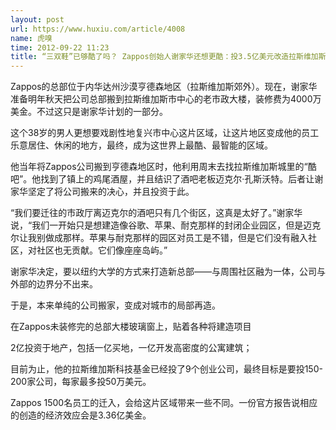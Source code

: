 ```yaml
---
layout: post
url: https://www.huxiu.com/article/4008
name: 虎嗅
time: 2012-09-22 11:23
title: “三双鞋”已够酷了吗？ Zappos创始人谢家华还想更酷：投3.5亿美元改造拉斯维加斯
---
```

Zappos的总部位于内华达州沙漠亨德森地区（拉斯维加斯郊外）。现在，谢家华准备明年秋天把公司总部搬到拉斯维加斯市中心的老市政大楼，装修费为4000万美金。不过这只是谢家华计划的一部分。

这个38岁的男人更想要戏剧性地复兴市中心这片区域，让这片地区变成他的员工乐意居住、休闲的地方，最终，成为这世界上最酷、最智能的区域。

他当年将Zappos公司搬到亨德森地区时，他利用周末去找拉斯维加斯城里的“酷吧”。他找到了镇上的鸡尾酒屋，并且结识了酒吧老板迈克尔·孔斯沃特。后者让谢家华坚定了将公司搬来的决心，并且投资于此。

“我们要迁往的市政厅离迈克尔的酒吧只有几个街区，这真是太好了。”谢家华说，“我们一开始只是想建造像谷歌、苹果、耐克那样的封闭企业园区，但是迈克尔让我别做成那样。苹果与耐克那样的园区对员工是不错，但是它们没有融入社区，对社区也无贡献。它们像座座岛屿。”

谢家华决定，要以纽约大学的方式来打造新总部——与周围社区融为一体，公司与外部的边界分不出来。

于是，本来单纯的公司搬家，变成对城市的局部再造。

在Zappos未装修完的总部大楼玻璃窗上，贴着各种将建造项目

2亿投资于地产，包括一亿买地，一亿开发高密度的公寓建筑；

目前为止，他的拉斯维加斯科技基金已经投了9个创业公司，最终目标是要投150-200家公司，每家最多投50万美元。

Zappos 1500名员工的迁入，会给这片区域带来一些不同。一份官方报告说相应的创造的经济效应会是3.36亿美金。

